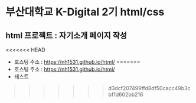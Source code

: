 # 부산대학교 K-Digital 2기 html/css
## html 프로젝트 : 자기소개 페이지 작성
<<<<<<< HEAD
+ 호스팅 주소 : https://nh1531.github.io/html/ 
=======
+ 호스팅 주소 : https://nh1531.github.io/html/
+ 테스트
>>>>>>> d3dcf207499ffd8df50cacc49b3cbf1d602bb216
